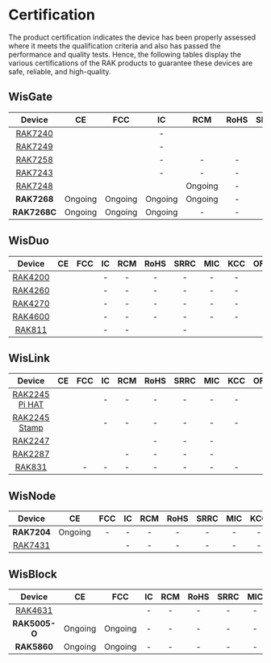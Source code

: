 # Certification

The product certification indicates the device has been properly assessed where it meets the qualification criteria and also has passed the performance and quality tests. Hence, the following tables display the various certifications of the RAK products to guarantee these devices are safe, reliable, and high-quality.

## WisGate

|                                        Device                                         |                                                           CE                                                            |                                                          FCC                                                          |                                              IC                                               |                                                              RCM                                                              |                                                             RoHS                                                              |                                              SRRC                                               | MIC |   KCC   |  OFCA   |                                              IMDA                                               | ANATEL  |                                              Ukraine                                               |                                                            IP67                                                            |
| :-----------------------------------------------------------------------------------: | :---------------------------------------------------------------------------------------------------------------------: | :-------------------------------------------------------------------------------------------------------------------: | :-------------------------------------------------------------------------------------------: | :---------------------------------------------------------------------------------------------------------------------------: | :---------------------------------------------------------------------------------------------------------------------------: | :---------------------------------------------------------------------------------------------: | :-: | :-----: | :-----: | :---------------------------------------------------------------------------------------------: | :-----: | :------------------------------------------------------------------------------------------------: | :------------------------------------------------------------------------------------------------------------------------: |
| <a href="/Product-Categories/WisGate/RAK7240/Overview/" target="_blank"> RAK7240 </a> |           [](https://downloads.rakwireless.com/LoRa/RAK7240/Certification-Report/RAK7240_CE_Certificate.zip)            |          [](https://downloads.rakwireless.com/LoRa/RAK7240/Certification-Report/RAK7240_FCC_Certificate.zip)          |                                               -                                               |       [](https://downloads.rakwireless.com/LoRa/RAK7240/Certification-Report/RAK7240-RCM-Declaration-of-Conformity.pdf)       |        [](https://downloads.rakwireless.com/LoRa/RAK7240/Certification-Report/RAK-ROHS-ATL202011241747R01-Report.pdf)         |                                                -                                                |  -  |    -    |    -    |                                                -                                                | Ongoing |                                                 -                                                  |                                                             -                                                              |
| <a href="/Product-Categories/WisGate/RAK7249/Overview/" target="_blank"> RAK7249 </a> | [](https://downloads.rakwireless.com/LoRa/DIY-Gateway-RAK7249/Certification-Report/RAK7249_RED%28CE%29_Certificate.zip) |    [](https://downloads.rakwireless.com/LoRa/DIY-Gateway-RAK7249/Certification-Report/RAK7249_FCC_Certificate.zip)    |                                               -                                               | [](https://downloads.rakwireless.com/LoRa/DIY-Gateway-RAK7249/Certification-Report/RAK7249-RCM-Declaration-of-Conformity.pdf) | [](https://downloads.rakwireless.com/LoRa/DIY-Gateway-RAK7249/Certification-Report/RAK7249-ROHS-ATL20191105773R01-Report.pdf) |                                                -                                                |  -  |    -    |    -    |                                                -                                                |    -    |                                                 -                                                  | [](https://downloads.rakwireless.com/LoRa/DIY-Gateway-RAK7249/Certification-Report/RAK7249_Enclosure_IP67_Test_Report.pdf) |
| <a href="/Product-Categories/WisGate/RAK7258/Overview/" target="_blank"> RAK7258 </a> |    [](https://downloads.rakwireless.com/LoRa/Indoor-Gateway-RAK7258/Certification-Report/RAK7258_CE_Certificate.zip)    |  [](https://downloads.rakwireless.com/LoRa/Indoor-Gateway-RAK7258/Certification-Report/RAK7258_FCC_Certificate.zip)   |                                               -                                               |                                                               -                                                               |                                                               -                                                               |                                                -                                                |  -  |    -    |    -    |                                                -                                                |    -    |                                                 -                                                  |                                                             -                                                              |
| <a href="/Product-Categories/WisGate/RAK7243/Overview/" target="_blank"> RAK7243 </a> |  [](https://downloads.rakwireless.com/LoRa/Pilot-Gateway-Pro-RAK7243/Certification-Report/RAK7243_CE_Certificate.zip)   | [](https://downloads.rakwireless.com/LoRa/Pilot-Gateway-Pro-RAK7243/Certification-Report/RAK7243_FCC_Certificate.zip) |                                               -                                               |                                                               -                                                               |                                                               -                                                               |                                                -                                                |  -  |    -    |    -    |                                                -                                                |    -    |                                                 -                                                  |                                                             -                                                              |
| <a href="/Product-Categories/WisGate/RAK7248/Overview/" target="_blank"> RAK7248 </a> |              [](https://downloads.rakwireless.com/LoRa/RAK7248/Certification/RAK7248_CE_Certification.zip)              |            [](https://downloads.rakwireless.com/LoRa/RAK7248/Certification/RAK7248_FCC_Certification.zip)             | [](https://downloads.rakwireless.com/LoRa/RAK7248/Certification/RAK7248_IC_Certification.zip) |                                                            Ongoing                                                            |                                                               -                                                               | [](https://downloads.rakwireless.com/LoRa/RAK7248/Certification/RAK7248_SRRC_certification.zip) |  -  | Ongoing | Ongoing | [](https://downloads.rakwireless.com/LoRa/RAK7248/Certification/RAK7248_IMDA_Certification.zip) |    -    | [](https://downloads.rakwireless.com/LoRa/RAK7248/Certification/RAK7248_Ukraine_Certification.rar) |                                                             -                                                              |
|                                      **RAK7268**                                      |                                                         Ongoing                                                         |                                                        Ongoing                                                        |                                            Ongoing                                            |                                                            Ongoing                                                            |                                                               -                                                               |                                                -                                                |  -  | Ongoing |    -    |                                                -                                                | Ongoing |                                                 -                                                  |                                                             -                                                              |
|                                     **RAK7268C**                                      |                                                         Ongoing                                                         |                                                        Ongoing                                                        |                                            Ongoing                                            |                                                               -                                                               |                                                               -                                                               |                                                -                                                |  -  |    -    |    -    |                                                -                                                |    -    |                                                 -                                                  |                                                             -                                                              |

## WisDuo

|                                           Device                                            |                                                         CE                                                         |                                                    FCC                                                     | IC  | RCM |                                                    RoHS                                                     | SRRC |                                                    MIC                                                     |                                                     KCC                                                      | OFCA | IMDA | ANATEL | Ukraine | IP67 |
| :-----------------------------------------------------------------------------------------: | :----------------------------------------------------------------------------------------------------------------: | :--------------------------------------------------------------------------------------------------------: | :-: | :-: | :---------------------------------------------------------------------------------------------------------: | :--: | :--------------------------------------------------------------------------------------------------------: | :----------------------------------------------------------------------------------------------------------: | :--: | :--: | :----: | :-----: | :--: |
| <a href="/Product-Categories/WisDuo/RAK4200-Module/Overview/" target="_blank"> RAK4200 </a> |        [](https://downloads.rakwireless.com/LoRa/RAK4200/Certification-Report/RAK4200H_CE_Certificate.zip)         |   [](https://downloads.rakwireless.com/LoRa/RAK4200/Certification-Report/RAK4200_FCC_certification.zip)    |  -  |  -  |                                                      -                                                      |  -   |                                                     -                                                      |                                                      -                                                       |  -   |  -   |   -    |    -    |  -   |
| <a href="/Product-Categories/WisDuo/RAK4260-Module/Overview/" target="_blank"> RAK4260 </a> | [](https://downloads.rakwireless.com/LoRa/RAK4260/Certification-Report/RAK4260H-CE-ATL20191108787-Certificate.pdf) | [](https://downloads.rakwireless.com/LoRa/RAK4260/Certification-Report/RAK4260H-FCC-2AF6B-Certificate.pdf) |  -  |  -  |                                                      -                                                      |  -   |                                                     -                                                      |                                                      -                                                       |  -   |  -   |   -    |    -    |  -   |
| <a href="/Product-Categories/WisDuo/RAK4270-Module/Overview/" target="_blank"> RAK4270 </a> |           [](https://downloads.rakwireless.com/LoRa/RAK4270/Certification-Report/CE%20Certification.zip)           |      [](https://downloads.rakwireless.com/LoRa/RAK4270/Certification-Report/FCC%20Certification.zip)       |  -  |  -  |                                                      -                                                      |  -   |                                                     -                                                      |                                                      -                                                       |  -   |  -   |   -    |    -    |  -   |
| <a href="/Product-Categories/WisDuo/RAK4600-Module/Overview/" target="_blank"> RAK4600 </a> |         [](https://downloads.rakwireless.com/LoRa/RAK4600/Certification/RAK4600%20CE%20Certification.zip)          |     [](https://downloads.rakwireless.com/LoRa/RAK4600/Certification/RAK4600%20FCC%20Certification.zip)     |  -  |  -  |                                                      -                                                      |  -   |                                                     -                                                      |                                                      -                                                       |  -   |  -   |   -    |    -    |  -   |
|  <a href="/Product-Categories/WisDuo/RAK811-Module/Overview/" target="_blank"> RAK811 </a>  |       [](https://downloads.rakwireless.com/LoRa/RAK811/Certification_Report/RAK811%20CE%20Certification.rar)       | [](https://downloads.rakwireless.com/LoRa/RAK811/Certification_Report/RAK811%C2%A0FCC%20Certification.rar) |  -  |  -  | [](https://downloads.rakwireless.com/LoRa/RAK811/Certification_Report/RAK811%C2%A0ROSH%20Certification.rar) |  -   | [](https://downloads.rakwireless.com/LoRa/RAK811/Certification_Report/RAK811%C2%A0MIC%20Certification.rar) | [](https://downloads.rakwireless.com/LoRa/RAK811/Certification_Report/RAK811_KCC%C2%A0%28Certificate%29.pdf) |  -   |  -   |   -    |    -    |  -   |

## WisLink

|                                                  Device                                                   |                                                               CE                                                                |                                                        FCC                                                        |                                                       IC                                                        |                                                             RCM                                                             | RoHS | SRRC | MIC |                                                     KCC                                                      | OFCA | IMDA | ANATEL | Ukraine | IP67 |
| :-------------------------------------------------------------------------------------------------------: | :-----------------------------------------------------------------------------------------------------------------------------: | :---------------------------------------------------------------------------------------------------------------: | :-------------------------------------------------------------------------------------------------------------: | :-------------------------------------------------------------------------------------------------------------------------: | :--: | :--: | :-: | :----------------------------------------------------------------------------------------------------------: | :--: | :--: | :----: | :-----: | :--: |
|    <a href="/Product-Categories/WisLink/RAK2245-Pi-HAT/Overview/" target="_blank"> RAK2245 Pi HAT </a>    |        [](https://downloads.rakwireless.com/LoRa/RAK2245-Pi-HAT/Certification-Report/RAK2245_Pi_HAT_CE_Certificate.zip)         | [](https://downloads.rakwireless.com/LoRa/RAK2245-Pi-HAT/Certification-Report/RAK2245_Pi_HAT_FCC_Certificate.zip) |                                                        -                                                        |                                                              -                                                              |  -   |  -   |  -  |                                                      -                                                       |  -   |  -   |   -    |    -    |  -   |
| <a href="/Product-Categories/WisLink/RAK2245-Stamp-Edition/Overview/" target="_blank"> RAK2245 Stamp </a> |               [](https://downloads.rakwireless.com/LoRa/RAK2245/Certification-Report/RAK2245_CE_Certificate.zip)                |        [](https://downloads.rakwireless.com/LoRa/RAK2245/Certification-Report/RAK2245_FCC_Certificate.zip)        |                                                        -                                                        |                                                              -                                                              |  -   |  -   |  -  |                                                      -                                                       |  -   |  -   |   -    |    -    |  -   |
|           <a href="/Product-Categories/WisLink/RAK2247/Overview/" target="_blank"> RAK2247 </a>           |          [](https://downloads.rakwireless.com/LoRa/RAK2247-Mini-PCIe/Certification-Report/RAK2247_CE_Certificate.zip)           |   [](https://downloads.rakwireless.com/LoRa/RAK2247-Mini-PCIe/Certification-Report/RAK2247_FCC_Certificate.zip)   | [](https://downloads.rakwireless.com/LoRa/RAK2247-Mini-PCIe/Certification-Report/RAK2247_IC_certificate%20.zip) | [](https://downloads.rakwireless.com/LoRa/RAK2247-Mini-PCIe/Certification-Report/RAK2247-RCM-Declaration-of-Conformity.pdf) |  -   |  -   |  -  | [](https://downloads.rakwireless.com/LoRa/RAK2247-Mini-PCIe/Certification-Report/RAK2247_KC_Certificate.zip) |  -   |  -   |   -    |    -    |  -   |
|           <a href="/Product-Categories/WisLink/RAK2287/Overview/" target="_blank"> RAK2287 </a>           |           [](https://downloads.rakwireless.com/LoRa/RAK2287-Mini-PCIe/Certification/RAK2287%20CE%20certification.zip)           |   [](https://downloads.rakwireless.com/LoRa/RAK2287-Mini-PCIe/Certification/RAK2287%20FCC%20certification.zip)    |   [](https://downloads.rakwireless.com/LoRa/RAK2287-Mini-PCIe/Certification/RAK2287%20IC%20certification.zip)   |                                                              -                                                              |  -   |  -   |  -  |    [](https://downloads.rakwireless.com/LoRa/RAK2287-Mini-PCIe/Certification/RAK2287_KCC_Certificate.zip)    |  -   |  -   |   -    |    -    |  -   |
|            <a href="/Product-Categories/WisLink/RAK831/Overview/" target="_blank"> RAK831 </a>            | [](https://downloads.rakwireless.com/LoRa/RAK831-LoRa-Gateway/Certification-Report/CE%20Label%20and%20Label%20location_RED.pdf) |                                                         -                                                         |                                                        -                                                        |                                                              -                                                              |  -   |  -   |  -  |                                                      -                                                       |  -   |  -   |   -    |    -    |  -   |

## WisNode

|                                        Device                                         |                                                 CE                                                 |                                                 FCC                                                 | IC  | RCM | RoHS | SRRC | MIC | KCC | OFCA | IMDA | ANATEL | Ukraine | IP67 |
| :-----------------------------------------------------------------------------------: | :------------------------------------------------------------------------------------------------: | :-------------------------------------------------------------------------------------------------: | :-: | :-: | :--: | :--: | :-: | :-: | :--: | :--: | :----: | :-----: | :--: |
|                                      **RAK7204**                                      |                                              Ongoing                                               |                                                  -                                                  |  -  |  -  |  -   |  -   |  -  |  -  |  -   |  -   |   -    |    -    |  -   |
| <a href="/Product-Categories/WisNode/RAK7431/Overview/" target="_blank"> RAK7431 </a> | [](https://downloads.rakwireless.com/LoRa/RAK7431/Certification-Report/RAK7431_CE_Certificate.zip) | [](https://downloads.rakwireless.com/LoRa/RAK7431/Certification-Report/RAK7431_FCC_Certificate.zip) |  -  |  -  |  -   |  -   |  -  |  -  |  -   |  -   |   -    |    -    |  -   |

## WisBlock

|                                        Device                                        |                                             CE                                              |                                             FCC                                              | IC  | RCM | RoHS | SRRC | MIC | KCC | OFCA | IMDA | ANATEL | Ukraine | IP67 |
| :----------------------------------------------------------------------------------: | :-----------------------------------------------------------------------------------------: | :------------------------------------------------------------------------------------------: | :-: | :-: | :--: | :--: | :-: | :-: | :--: | :--: | :----: | :-----: | :--: |
| <a href="/Product-Categories/WisBlock/RAK4631/Overview/" target="_blank">RAK4631</a> | [](https://downloads.rakwireless.com/LoRa/RAK4630/Certification/RAK4630RAK4631_CE_Cert.zip) | [](https://downloads.rakwireless.com/LoRa/RAK4630/Certification/RAK4630RAK4631_FCC_Cert.zip) |  -  |  -  |  -   |  -   |  -  |  -  |  -   |  -   |   -    |    -    |  -   |
|                                    **RAK5005-O**                                     |                                           Ongoing                                           |                                           Ongoing                                            |  -  |  -  |  -   |  -   |  -  |  -  |  -   |  -   |   -    |    -    |  -   |
|                                     **RAK5860**                                      |                                           Ongoing                                           |                                           Ongoing                                            |  -  |  -  |  -   |  -   |  -  |  -  |  -   |  -   |   -    |    -    |  -   |
